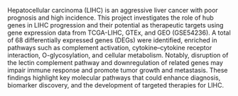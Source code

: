 Hepatocellular carcinoma (LIHC) is an aggressive liver cancer with poor prognosis and high incidence. This project investigates the role of hub genes in LIHC progression and their potential as therapeutic targets using gene expression data from TCGA-LIHC, GTEx, and GEO (GSE54236). A total of 68 differentially expressed genes (DEGs) were identified, enriched in pathways such as complement activation, cytokine–cytokine receptor interaction, O-glycosylation, and cellular metabolism. Notably, disruption of the lectin complement pathway and downregulation of related genes may impair immune response and promote tumor growth and metastasis. These findings highlight key molecular pathways that could enhance diagnosis, biomarker discovery, and the development of targeted therapies for LIHC.
